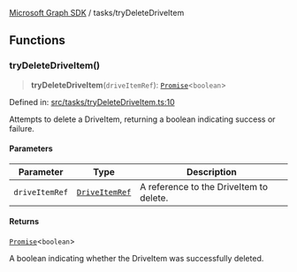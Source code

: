 [Microsoft Graph SDK](../README.md) / tasks/tryDeleteDriveItem

## Functions

### tryDeleteDriveItem()

> **tryDeleteDriveItem**(`driveItemRef`): [`Promise`](https://developer.mozilla.org/docs/Web/JavaScript/Reference/Global_Objects/Promise)\<`boolean`\>

Defined in: [src/tasks/tryDeleteDriveItem.ts:10](https://github.com/Future-Secure-AI/microsoft-graph/blob/main/src/tasks/tryDeleteDriveItem.ts#L10)

Attempts to delete a DriveItem, returning a boolean indicating success or failure.

#### Parameters

| Parameter | Type | Description |
| ------ | ------ | ------ |
| `driveItemRef` | [`DriveItemRef`](../models/DriveItemRef.md#driveitemref) | A reference to the DriveItem to delete. |

#### Returns

[`Promise`](https://developer.mozilla.org/docs/Web/JavaScript/Reference/Global_Objects/Promise)\<`boolean`\>

A boolean indicating whether the DriveItem was successfully deleted.
